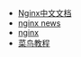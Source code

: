 
* [Nginx中文文档](http://www.nginx.cn/doc/)  
* [nginx news](http://nginx.org/)  
* [nginx](http://nginx.org/en/)  
* [菜鸟教程](http://www.runoob.com/linux/nginx-install-setup.html)  
